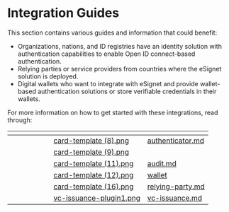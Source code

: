 # Integration Guides

This section contains various guides and information that could benefit:

* Organizations, nations, and ID registries have an identity solution with authentication capabilities to enable Open ID connect-based authentication.
* Relying parties or service providers from countries where the eSignet solution is deployed.
* Digital wallets who want to integrate with eSignet and provide wallet-based authentication solutions or store verifiable credentials in their wallets.

For more information on how to get started with these integrations, read through:

<table data-column-title-hidden data-view="cards"><thead><tr><th></th><th></th><th></th><th></th><th data-hidden></th><th data-hidden></th><th data-hidden data-card-cover data-type="files"></th><th data-hidden data-card-target data-type="content-ref"></th></tr></thead><tbody><tr><td></td><td></td><td></td><td></td><td></td><td></td><td><a href="../.gitbook/assets/card-template (8).png">card-template (8).png</a></td><td><a href="authenticator.md">authenticator.md</a></td></tr><tr><td></td><td></td><td></td><td></td><td></td><td></td><td><a href="../.gitbook/assets/card-template (9).png">card-template (9).png</a></td><td></td></tr><tr><td></td><td></td><td></td><td></td><td></td><td></td><td><a href="../.gitbook/assets/card-template (11).png">card-template (11).png</a></td><td><a href="audit.md">audit.md</a></td></tr><tr><td></td><td></td><td></td><td></td><td></td><td></td><td><a href="../.gitbook/assets/card-template (12).png">card-template (12).png</a></td><td><a href="wallet/">wallet</a></td></tr><tr><td></td><td></td><td></td><td></td><td></td><td></td><td><a href="../.gitbook/assets/card-template (16).png">card-template (16).png</a></td><td><a href="relying-party.md">relying-party.md</a></td></tr><tr><td></td><td></td><td></td><td></td><td></td><td></td><td><a href="../.gitbook/assets/vc-issuance-plugin1.png">vc-issuance-plugin1.png</a></td><td><a href="vc-issuance.md">vc-issuance.md</a></td></tr></tbody></table>
